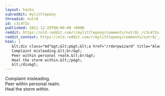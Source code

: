 ```yaml
---
layout: haiku
subreddit: mylittlepony
threadid: nutr8
id: c3c4f2u
published: 2011-12-29T00:00:00 +0000
reddit: https://old.reddit.com/r/mylittlepony/comments/nutr8/_/c3c4f2u
reddit_context: https://old.reddit.com/r/mylittlepony/comments/nutr8/_/c3c4f2u?context=3
html: |
   &lt;div class="md"&gt;&lt;p&gt;&lt;a href="/rderpwizard" title="Always Relevant / Ascertaining Of Root Cause / Paper Bag Doctor"&gt;&lt;/a&gt;
   Complaint misleading.&lt;br/&gt;
   Peer within personal realm.&lt;br/&gt;
   Heal the storm within.&lt;/p&gt;
   &lt;/div&gt;
---
```


[](/rderpwizard "Always Relevant / Ascertaining Of Root Cause / Paper Bag Doctor")
Complaint misleading.  
Peer within personal realm.  
Heal the storm within.
